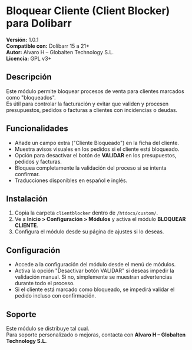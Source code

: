 # Bloquear Cliente (Client Blocker) para Dolibarr

**Versión:** 1.0.1  
**Compatible con:** Dolibarr 15 a 21+  
**Autor:** Alvaro H – Globalten Technology S.L.  
**Licencia:** GPL v3+

## Descripción

Este módulo permite bloquear procesos de venta para clientes marcados como "bloqueados".  
Es útil para controlar la facturación y evitar que validen y procesen presupuestos, pedidos o facturas a clientes con incidencias o deudas.

## Funcionalidades

- Añade un campo extra ("Cliente Bloqueado") en la ficha del cliente.
- Muestra avisos visuales en los pedidos si el cliente está bloqueado.
- Opción para desactivar el botón de **VALIDAR** en los presupuestos, pedidos y facturas.
- Bloquea completamente la validación del proceso si se intenta confirmar.
- Traducciones disponibles en español e inglés.

## Instalación

1. Copia la carpeta `clientblocker` dentro de `/htdocs/custom/`.
2. Ve a **Inicio > Configuración > Módulos** y activa el módulo **BLOQUEAR CLIENTE**.
3. Configura el módulo desde su página de ajustes si lo deseas.

## Configuración

- Accede a la configuración del módulo desde el menú de módulos.
- Activa la opción "Desactivar botón VALIDAR" si deseas impedir la validación manual. Si no, simplemente se muestran advertencias durante todo el proceso.
- Si el cliente está marcado como bloqueado, se impedirá validar el pedido incluso con confirmación.

## Soporte

Este módulo se distribuye tal cual.  
Para soporte personalizado o mejoras, contacta con **Alvaro H – Globalten Technology S.L.**